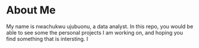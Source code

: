 # About Me

My name is nwachukwu ujubuonu, a data analyst. In this repo, you would be able to see some the personal projects I am working on, and hoping you find something that is intersting. I 
